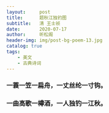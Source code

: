 ```yaml
---
layout:     post
title:      题秋江独钓图
subtitle:   清 王士祯
date:       2020-07-17
author:     听松阁
header-img: img/post-bg-poem-13.jpg
catalog: true
tags:
    - 美文
    - 古典诗词
---
```


### 一蓑一笠一扁舟，一丈丝纶一寸钩。
### 一曲高歌一樽酒，一人独钓一江秋。
